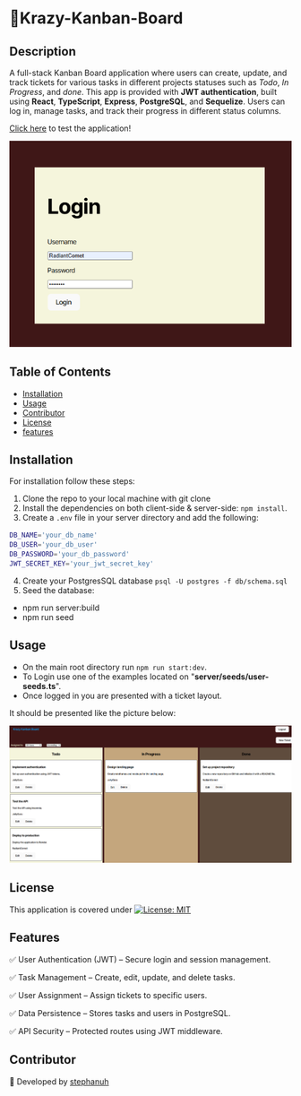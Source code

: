 # 📝Krazy-Kanban-Board

## Description
A full-stack Kanban Board application where users can create, update, and track tickets for various tasks in different projects statuses such as *Todo*, *In Progress*, and *done*. This app is provided with **JWT authentication**, built using **React**, **TypeScript**, **Express**, **PostgreSQL**, and **Sequelize**. Users can log in, manage tasks, and track their progress in different status columns.

[Click here](https://krazy-kanban-board-lw72.onrender.com) to test the application! 

![homepage](client/images/Kanban-login.PNG)

## Table of Contents

- [Installation](#installation)
- [Usage](#usage)
- [Contributor](#contributor)
- [License](#license)
- [features](#features)

## Installation

For installation follow these steps:

1) Clone the repo to your local machine with git clone
2) Install the dependencies on both client-side & server-side: `npm install`.
3) Create a `.env` file in your server directory and add the following:
```sh
DB_NAME='your_db_name'
DB_USER='your_db_user'
DB_PASSWORD='your_db_password'
JWT_SECRET_KEY='your_jwt_secret_key'
```
4) Create your PostgresSQL database `psql -U postgres -f db/schema.sql` 
5) Seed the database:
- npm run server:build
- npm run seed

## Usage
* On the main root directory run `npm run start:dev`.
* To Login use one of the examples located on "**server/seeds/user-seeds.ts**".
* Once logged in you are presented with a ticket layout.

It should be presented like the picture below:

![ticket cards](client/images/ticket-cards.PNG)

## License

This application is covered under [![License: MIT](https://img.shields.io/badge/License-MIT-yellow.svg)](https://opensource.org/licenses/MIT)

## Features
✅ User Authentication (JWT) – Secure login and session management.

✅ Task Management – Create, edit, update, and delete tasks.

✅ User Assignment – Assign tickets to specific users.

✅ Data Persistence – Stores tasks and users in PostgreSQL.

✅ API Security – Protected routes using JWT middleware.

## Contributor

🚀 Developed by [stephanuh](https://github.com/stephanuh)